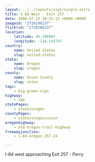 ```yaml
---
layout: ../../layouts/sign/single.astro
title: I-84 West - Exit 257
date: 2008-07-23 18:52:13 +0000 +0000
imageid: "2728286237"
flickrid: "2728286237"
location:
    latitude: 45.346967
    longitude: -118.143747
country:
    name: United States
    slug: united-states
state:
    name: Oregon
    slug: oregon
county:
    name: Union County
    slug: union
tags:
    - big-green-sign
highway:
    - i84
statePages:
    - state/oregon
countyPages:
    - state/oregon/union
oregonhighway:
    - old-oregon-trail-highway
freewayjunction:
    - i-84-oregon_257-24

---
```

I-84 west approaching Exit 257 - Perry
